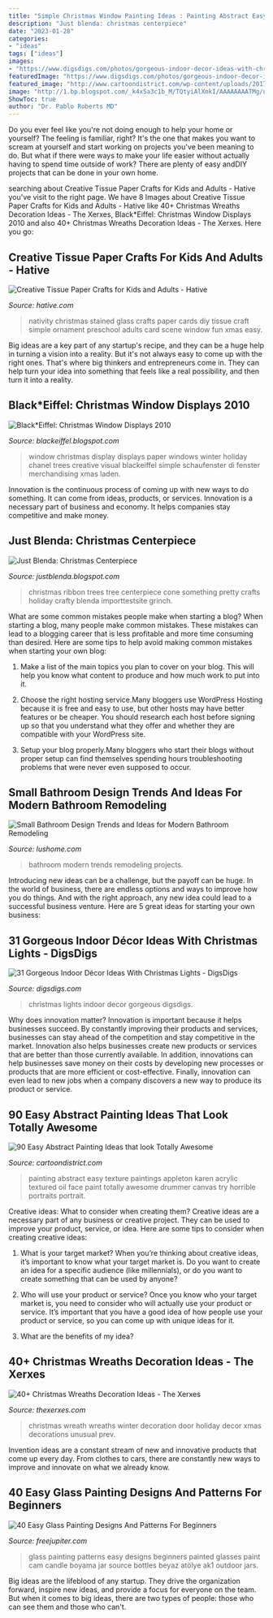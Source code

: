 ```yaml
---
title: "Simple Christmas Window Painting Ideas : Painting Abstract Easy Texture Paintings Appleton Karen Acrylic Textured Oil Face Paint Totally Awesome Drummer Canvas Try Horrible Portraits Portrait"
description: "Just blenda: christmas centerpiece"
date: "2023-01-28"
categories:
- "ideas"
tags: ["ideas"]
images:
- "https://www.digsdigs.com/photos/gorgeous-indoor-decor-ideas-with-christmas-lights-19-554x1002.jpg"
featuredImage: "https://www.digsdigs.com/photos/gorgeous-indoor-decor-ideas-with-christmas-lights-19-554x1002.jpg"
featured_image: "http://www.cartoondistrict.com/wp-content/uploads/2017/06/Easy-Abstract-Painting-Ideas00016-1.jpg"
image: "http://1.bp.blogspot.com/_k4x5a3c1b_M/TQtyiAlXmkI/AAAAAAAATMg/uUHd9PO_TWg/w1200-h630-p-k-no-nu/Chanel2.png"
ShowToc: true
author: "Dr. Pablo Roberts MD"
---
```



Do you ever feel like you're not doing enough to help your home or yourself? The feeling is familiar, right? It's the one that makes you want to scream at yourself and start working on projects you've been meaning to do. But what if there were ways to make your life easier without actually having to spend time outside of work? There are plenty of easy andDIY projects that can be done in your own home.

	

		
searching about Creative Tissue Paper Crafts for Kids and Adults - Hative you've visit to the right page. We have 8 Images about Creative Tissue Paper Crafts for Kids and Adults - Hative like 40+ Christmas Wreaths Decoration Ideas - The Xerxes, Black*Eiffel: Christmas Window Displays 2010 and also 40+ Christmas Wreaths Decoration Ideas - The Xerxes. Here you go:
		
    
## Creative Tissue Paper Crafts For Kids And Adults - Hative

<img loading=lazy src="https://hative.com/wp-content/uploads/2015/01/tissue-paper-crafts/12-tissue-paper-crafts.jpg" onerror="this.onerror=null;this.src='https://tse4.mm.bing.net/th?id=OIP.ztg9EjECENWWCUJWh9dxSgHaLH&amp;pid=15.1';" alt="Creative Tissue Paper Crafts for Kids and Adults - Hative">

_Source: hative.com_

>nativity christmas stained glass crafts paper cards diy tissue craft simple ornament preschool adults card scene window fun xmas easy. 

	

Big ideas are a key part of any startup's recipe, and they can be a huge help in turning a vision into a reality. But it's not always easy to come up with the right ones. That's where big thinkers and entrepreneurs come in. They can help turn your idea into something that feels like a real possibility, and then turn it into a reality.

    
## Black*Eiffel: Christmas Window Displays 2010

<img loading=lazy src="http://1.bp.blogspot.com/_k4x5a3c1b_M/TQtyiAlXmkI/AAAAAAAATMg/uUHd9PO_TWg/w1200-h630-p-k-no-nu/Chanel2.png" onerror="this.onerror=null;this.src='https://tse3.mm.bing.net/th?id=OIP.hhkeNWn-RH_qrvRmG1n0TQHaFi&amp;pid=15.1';" alt="Black*Eiffel: Christmas Window Displays 2010">

_Source: blackeiffel.blogspot.com_

>window christmas display displays paper windows winter holiday chanel trees creative visual blackeiffel simple schaufenster di fenster merchandising xmas laden. 

	

Innovation is the continuous process of coming up with new ways to do something. It can come from ideas, products, or services. Innovation is a necessary part of business and economy. It helps companies stay competitive and make money.

    
## Just Blenda: Christmas Centerpiece

<img loading=lazy src="https://4.bp.blogspot.com/_a_4A5HeYiTs/TRTw5-yQ8JI/AAAAAAAAHMk/QpFkAvA_8O4/s1600/DSC02891.JPG" onerror="this.onerror=null;this.src='https://tse2.mm.bing.net/th?id=OIP.4Q5t5pnF0FqmCiSPVw0o6gHaJ4&amp;pid=15.1';" alt="Just Blenda: Christmas Centerpiece">

_Source: justblenda.blogspot.com_

>christmas ribbon trees tree centerpiece cone something pretty crafts holiday crafty blenda importtestsite grinch. 

	

What are some common mistakes people make when starting a blog?
When starting a blog, many people make common mistakes. These mistakes can lead to a blogging career that is less profitable and more time consuming than desired. Here are some tips to help avoid making common mistakes when starting your own blog:
1. Make a list of the main topics you plan to cover on your blog. This will help you know what content to produce and how much work to put into it.

2. Choose the right hosting service.Many bloggers use WordPress Hosting because it is free and easy to use, but other hosts may have better features or be cheaper. You should research each host before signing up so that you understand what they offer and whether they are compatible with your WordPress site.

3. Setup your blog properly.Many bloggers who start their blogs without proper setup can find themselves spending hours troubleshooting problems that were never even supposed to occur.

    
## Small Bathroom Design Trends And Ideas For Modern Bathroom Remodeling

<img loading=lazy src="https://www.lushome.com/wp-content/uploads/2013/05/small-bathroom-design-trends-fixtures-furniture-9.jpg" onerror="this.onerror=null;this.src='https://tse3.mm.bing.net/th?id=OIP.wzpwBy38UHLdWM8r_wL6NAHaJ3&amp;pid=15.1';" alt="Small Bathroom Design Trends and Ideas for Modern Bathroom Remodeling">

_Source: lushome.com_

>bathroom modern trends remodeling projects. 

	

Introducing new ideas can be a challenge, but the payoff can be huge. In the world of business, there are endless options and ways to improve how you do things. And with the right approach, any new idea could lead to a successful business venture. Here are 5 great ideas for starting your own business: 

    
## 31 Gorgeous Indoor Décor Ideas With Christmas Lights - DigsDigs

<img loading=lazy src="https://www.digsdigs.com/photos/gorgeous-indoor-decor-ideas-with-christmas-lights-19-554x1002.jpg" onerror="this.onerror=null;this.src='https://tse3.mm.bing.net/th?id=OIP.DXf4JiynvEGxFqUFo_MYtQHaNZ&amp;pid=15.1';" alt="31 Gorgeous Indoor Décor Ideas With Christmas Lights - DigsDigs">

_Source: digsdigs.com_

>christmas lights indoor decor gorgeous digsdigs. 

	

Why does innovation matter?
Innovation is important because it helps businesses succeed. By constantly improving their products and services, businesses can stay ahead of the competition and stay competitive in the market. Innovation also helps businesses create new products or services that are better than those currently available. In addition, innovations can help businesses save money on their costs by developing new processes or products that are more efficient or cost-effective. Finally, innovation can even lead to new jobs when a company discovers a new way to produce its product or service.

    
## 90 Easy Abstract Painting Ideas That Look Totally Awesome

<img loading=lazy src="http://www.cartoondistrict.com/wp-content/uploads/2017/06/Easy-Abstract-Painting-Ideas00016-1.jpg" onerror="this.onerror=null;this.src='https://tse4.mm.bing.net/th?id=OIP.NYKFP_wjiqR7Me6FlNVIBgHaJ4&amp;pid=15.1';" alt="90 Easy Abstract Painting Ideas that look Totally Awesome">

_Source: cartoondistrict.com_

>painting abstract easy texture paintings appleton karen acrylic textured oil face paint totally awesome drummer canvas try horrible portraits portrait. 

	

Creative ideas: What to consider when creating them?
Creative ideas are a necessary part of any business or creative project. They can be used to improve your product, service, or idea. Here are some tips to consider when creating creative ideas:
1. What is your target market? When you’re thinking about creative ideas, it’s important to know what your target market is. Do you want to create an idea for a specific audience (like millennials), or do you want to create something that can be used by anyone?

2. Who will use your product or service? Once you know who your target market is, you need to consider who will actually use your product or service. It’s important that you have a good idea of how people use your product or service, so you can come up with unique ideas for it.

3. What are the benefits of my idea?

    
## 40+ Christmas Wreaths Decoration Ideas - The Xerxes

<img loading=lazy src="http://www.thexerxes.com/wp-content/uploads/2015/11/Christmas-Wreath-Winter-Wreath.jpg" onerror="this.onerror=null;this.src='https://tse2.mm.bing.net/th?id=OIP.fBN6dslSJQr0feF8ily1xQHaLB&amp;pid=15.1';" alt="40+ Christmas Wreaths Decoration Ideas - The Xerxes">

_Source: thexerxes.com_

>christmas wreath wreaths winter decoration door holiday decor xmas decorations unusual prev. 

	

Invention ideas are a constant stream of new and innovative products that come up every day. From clothes to cars, there are constantly new ways to improve and innovate on what we already know. 

    
## 40 Easy Glass Painting Designs And Patterns For Beginners

<img loading=lazy src="http://www.freejupiter.com/wp-content/uploads/2018/01/Easy-glass-painting-designs-and-patterns-for-beginners-7-1.jpg" onerror="this.onerror=null;this.src='https://tse1.mm.bing.net/th?id=OIP.XM4n9HVXPA6FF8yV2pW5TQHaJ4&amp;pid=15.1';" alt="40 Easy Glass Painting Designs And Patterns For Beginners">

_Source: freejupiter.com_

>glass painting patterns easy designs beginners painted glasses paint cam candle boyama jar source bottles beyaz atölye ak1 outdoor jars. 

	

Big ideas are the lifeblood of any startup. They drive the organization forward, inspire new ideas, and provide a focus for everyone on the team. But when it comes to big ideas, there are two types of people: those who can see them and those who can't. 

